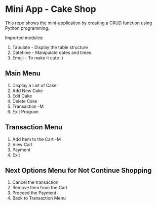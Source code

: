 # Mini App - Cake Shop
This repo shows the mini-application by creating a CRUD function using Python programming. 


Imported modules: 
1. Tabulate - Display the table structure
2. Datetime - Manipulate dates and times
3. Emoji - To make it cute :)


## Main Menu 

 1. Display a List of Cake
 2. Add New Cake
 3. Edit Cake
 4. Delete Cake
 5. Transaction -M
 6. Exit Program

## Transaction Menu 
1. Add Item to the Cart -M
2. View Cart
3. Payment
4. Exit

## Next Options Menu for Not Continue Shopping
1. Cancel the transaction
2. Remove Item from the Cart
3. Proceed the Payment
4. Back to Transaction Menu

